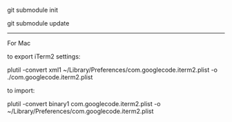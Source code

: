 git submodule init

git submodule update

----
For Mac


to export iTerm2 settings: 

plutil -convert xml1 ~/Library/Preferences/com.googlecode.iterm2.plist -o ./com.googlecode.iterm2.plist


to import:

plutil -convert binary1 com.googlecode.iterm2.plist -o ~/Library/Preferences/com.googlecode.iterm2.plist
